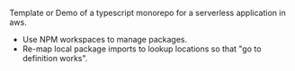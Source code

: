 Template or Demo of a typescript monorepo for a serverless application in aws.

- Use NPM workspaces to manage packages.
- Re-map local package imports to lookup locations so that "go to definition works".

